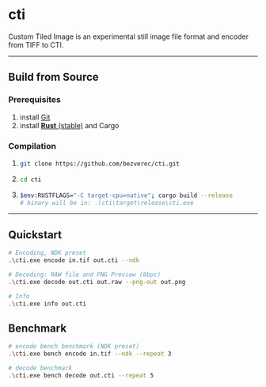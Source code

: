 # cti

Custom Tiled Image is an experimental still image file format and encoder from TIFF to CTI.

---

## Build from Source

### Prerequisites
1. install [Git](https://git-scm.com/)
2. install [**Rust** (stable)](https://www.rust-lang.org/tools/install) and Cargo

### Compilation   
1. ```bash
   git clone https://github.com/bezverec/cti.git
   ```
2. ```bash
   cd cti
   ```
3. ```bash
   $env:RUSTFLAGS="-C target-cpu=native"; cargo build --release
   # binary will be in: .\cti\target\release\cti.exe
   ```
---
## Quickstart
```bash
# Encoding, NDK preset
.\cti.exe encode in.tif out.cti --ndk
```
```bash
# Decoding: RAW file and PNG Preview (8bpc)
.\cti.exe decode out.cti out.raw --png-out out.png
```
```bash
# Info
.\cti.exe info out.cti
```
## Benchmark
```bash
# encode bench benchmark (NDK preset)
.\cti.exe bench encode in.tif --ndk --repeat 3
```
```bash
# decode benchmark
.\cti.exe bench decode out.cti --repeat 5
```
